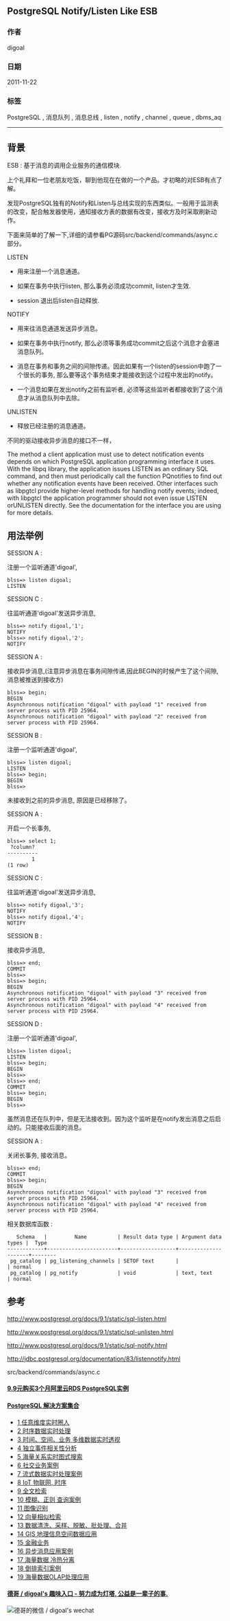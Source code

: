 ## PostgreSQL Notify/Listen Like ESB  
                                                           
### 作者                                                           
digoal                                                           
                                                           
### 日期                                                           
2011-11-22                                                         
                                                           
### 标签                                                           
PostgreSQL , 消息队列 , 消息总线 , listen , notify , channel , queue , dbms_aq   
                                                           
----                                                           
                                                           
## 背景      
ESB : 基于消息的调用企业服务的通信模块.  
  
上个礼拜和一位老朋友吃饭，聊到他现在在做的一个产品。才初略的对ESB有点了解。  
  
发现PostgreSQL独有的Notify和Listen与总线实现的东西类似。一般用于监测表的改变，配合触发器使用，通知接收方表的数据有改变，接收方及时采取刷新动作。  
  
下面来简单的了解一下,详细的请参看PG源码src/backend/commands/async.c部分。  
  
LISTEN  
  
  - 用来注册一个消息通道。  
  
  - 如果在事务中执行listen, 那么事务必须成功commit, listen才生效.  
  
  - session 退出后listen自动释放.  
  
NOTIFY  
  
  - 用来往消息通道发送异步消息。  
  
  - 如果在事务中执行notify, 那么必须等事务成功commit之后这个消息才会塞进消息队列。  
  
  - 消息在事务和事务之间的间隙传递。因此如果有一个listen的session中跑了一个很长的事务, 那么要等这个事务结束才能接收到这个过程中发出的notify。  
  
  - 一个消息如果在发出notify之前有监听者, 必须等这些监听者都接收到了这个消息才从消息队列中去除。  
  
UNLISTEN  
  
  - 释放已经注册的消息通道。  
  
不同的驱动接收异步消息的接口不一样，  
  
The method a client application must use to detect notification events depends on which PostgreSQL application programming interface it uses. With the libpq library, the application issues LISTEN as an ordinary SQL command, and then must periodically call the function PQnotifies to find out whether any notification events have been received. Other interfaces such as libpgtcl provide higher-level methods for handling notify events; indeed, with libpgtcl the application programmer should not even issue LISTEN orUNLISTEN directly. See the documentation for the interface you are using for more details.  
  
## 用法举例  
SESSION A :   
  
注册一个监听通道'digoal',  
  
```  
blss=> listen digoal;  
LISTEN  
```  
  
SESSION C :   
  
往监听通道'digoal'发送异步消息,  
  
```  
blss=> notify digoal,'1';  
NOTIFY  
blss=> notify digoal,'2';  
NOTIFY  
```  
  
SESSION A :   
  
接收异步消息,(注意异步消息在事务间隙传递,因此BEGIN的时候产生了这个间隙,消息被推送到接收方)  
  
```  
blss=> begin;  
BEGIN  
Asynchronous notification "digoal" with payload "1" received from server process with PID 25964.  
Asynchronous notification "digoal" with payload "2" received from server process with PID 25964.  
```  
  
SESSION B :   
  
注册一个监听通道'digoal',  
  
```  
blss=> listen digoal;  
LISTEN  
blss=> begin;  
BEGIN  
blss=>   
```  
  
未接收到之前的异步消息, 原因是已经移除了。  
  
  
SESSION A :   
  
  
开启一个长事务,  
  
```  
blss=> select 1;  
 ?column?   
----------  
        1  
(1 row)  
```  
  
SESSION C :   
  
往监听通道'digoal'发送异步消息,  
  
```  
blss=> notify digoal,'3';  
NOTIFY  
blss=> notify digoal,'4';  
NOTIFY  
```  
  
SESSION B :   
  
接收异步消息,  
  
```  
blss=> end;  
COMMIT  
blss=>   
blss=> begin;  
BEGIN  
Asynchronous notification "digoal" with payload "3" received from server process with PID 25964.  
Asynchronous notification "digoal" with payload "4" received from server process with PID 25964.  
```  
  
SESSION D :   
  
注册一个监听通道'digoal',  
  
```  
blss=> listen digoal;  
LISTEN  
blss=> begin;  
BEGIN  
blss=>   
blss=> end;  
COMMIT  
blss=> begin;  
BEGIN  
blss=>  
```  
  
虽然消息还在队列中，但是无法接收到。因为这个监听是在notify发出消息之后启动的。只能接收后面的消息。  
  
SESSION A :   
  
关闭长事务, 接收消息。  
  
```  
blss=> end;  
COMMIT  
blss=> begin;  
BEGIN  
Asynchronous notification "digoal" with payload "3" received from server process with PID 25964.  
Asynchronous notification "digoal" with payload "4" received from server process with PID 25964.  
```  
  
相关数据库函数 :   
  
```     
   Schema   |         Name          | Result data type | Argument data types |  Type    
------------+-----------------------+------------------+---------------------+--------  
 pg_catalog | pg_listening_channels | SETOF text       |                     | normal  
 pg_catalog | pg_notify             | void             | text, text          | normal  
```  
  
## 参考  
http://www.postgresql.org/docs/9.1/static/sql-listen.html  
  
http://www.postgresql.org/docs/9.1/static/sql-unlisten.html  
  
http://www.postgresql.org/docs/9.1/static/sql-notify.html  
  
http://jdbc.postgresql.org/documentation/83/listennotify.html  
  
src/backend/commands/async.c  
  
  
  
  
  
  
  
  
  
  
  
  
  
  
  
  
  
  
  
  
  
  
  
  
  
  
  
  
  
  
  
  
  
  
  
  
  
  
  
  
  
  
  
  
  
#### [9.9元购买3个月阿里云RDS PostgreSQL实例](https://www.aliyun.com/database/postgresqlactivity "57258f76c37864c6e6d23383d05714ea")
  
  
#### [PostgreSQL 解决方案集合](https://yq.aliyun.com/topic/118 "40cff096e9ed7122c512b35d8561d9c8")
- [1 任意维度实时圈人](https://yq.aliyun.com/topic/118 "40cff096e9ed7122c512b35d8561d9c8")
- [2 时序数据实时处理](https://yq.aliyun.com/topic/118 "40cff096e9ed7122c512b35d8561d9c8")
- [3 时间、空间、业务 多维数据实时透视](https://yq.aliyun.com/topic/118 "40cff096e9ed7122c512b35d8561d9c8")
- [4 独立事件相关性分析](https://yq.aliyun.com/topic/118 "40cff096e9ed7122c512b35d8561d9c8")
- [5 海量关系实时图式搜索](https://yq.aliyun.com/topic/118 "40cff096e9ed7122c512b35d8561d9c8")
- [6 社交业务案例](https://yq.aliyun.com/topic/118 "40cff096e9ed7122c512b35d8561d9c8")
- [7 流式数据实时处理案例](https://yq.aliyun.com/topic/118 "40cff096e9ed7122c512b35d8561d9c8")
- [8 IoT 物联网, 时序](https://yq.aliyun.com/topic/118 "40cff096e9ed7122c512b35d8561d9c8")
- [9 全文检索](https://yq.aliyun.com/topic/118 "40cff096e9ed7122c512b35d8561d9c8")
- [10 模糊、正则 查询案例](https://yq.aliyun.com/topic/118 "40cff096e9ed7122c512b35d8561d9c8")
- [11 图像识别](https://yq.aliyun.com/topic/118 "40cff096e9ed7122c512b35d8561d9c8")
- [12 向量相似检索](https://yq.aliyun.com/topic/118 "40cff096e9ed7122c512b35d8561d9c8")
- [13 数据清洗、采样、脱敏、批处理、合并](https://yq.aliyun.com/topic/118 "40cff096e9ed7122c512b35d8561d9c8")
- [14 GIS 地理信息空间数据应用](https://yq.aliyun.com/topic/118 "40cff096e9ed7122c512b35d8561d9c8")
- [15 金融业务](https://yq.aliyun.com/topic/118 "40cff096e9ed7122c512b35d8561d9c8")
- [16 异步消息应用案例](https://yq.aliyun.com/topic/118 "40cff096e9ed7122c512b35d8561d9c8")
- [17 海量数据 冷热分离](https://yq.aliyun.com/topic/118 "40cff096e9ed7122c512b35d8561d9c8")
- [18 倒排索引案例](https://yq.aliyun.com/topic/118 "40cff096e9ed7122c512b35d8561d9c8")
- [19 海量数据OLAP处理应用](https://yq.aliyun.com/topic/118 "40cff096e9ed7122c512b35d8561d9c8")
  
  
#### [德哥 / digoal's 趣味入口 - 努力成为灯塔, 公益是一辈子的事.](https://github.com/digoal/blog/blob/master/README.md "22709685feb7cab07d30f30387f0a9ae")
  
  
![德哥的微信 / digoal's wechat](../pic/digoal_weixin.jpg "f7ad92eeba24523fd47a6e1a0e691b59")
  
